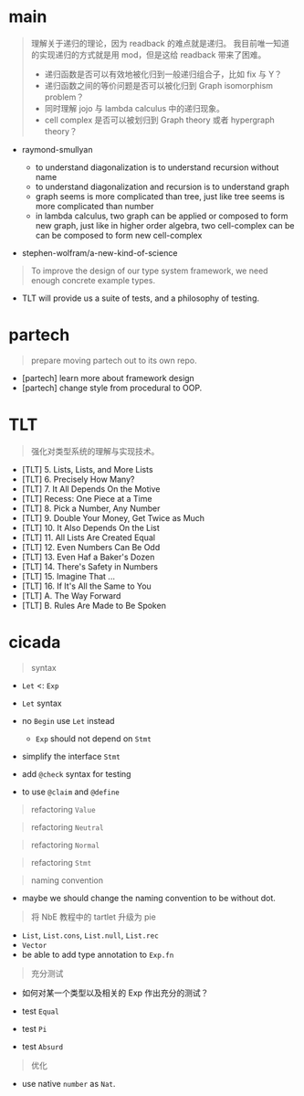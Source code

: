 # main

> 理解关于递归的理论，因为 readback 的难点就是递归。
> 我目前唯一知道的实现递归的方式就是用 mod，但是这给 readback 带来了困难。
> - 递归函数是否可以有效地被化归到一般递归组合子，比如 fix 与 Y？
> - 递归函数之间的等价问题是否可以被化归到 Graph isomorphism problem？
> - 同时理解 jojo 与 lambda calculus 中的递归现象。
> - cell complex 是否可以被划归到 Graph theory 或者 hypergraph theory？

- raymond-smullyan
  - to understand diagonalization is to understand recursion without name
  - to understand diagonalization and recursion is to understand graph
  - graph seems is more complicated than tree,
    just like tree seems is more complicated than number
  - in lambda calculus, two graph can be applied or composed to form new graph,
    just like in higher order algebra, two cell-complex can be can be composed to form new cell-complex

- stephen-wolfram/a-new-kind-of-science

> To improve the design of our type system framework,
> we need enough concrete example types.

- TLT will provide us a suite of tests, and a philosophy of testing.

# partech

> prepare moving partech out to its own repo.

- [partech] learn more about framework design
- [partech] change style from procedural to OOP.

# TLT

> 强化对类型系统的理解与实现技术。

- [TLT] 5. Lists, Lists, and More Lists
- [TLT] 6. Precisely How Many?
- [TLT] 7. It All Depends On the Motive
- [TLT] Recess: One Piece at a Time
- [TLT] 8. Pick a Number, Any Number
- [TLT] 9. Double Your Money, Get Twice as Much
- [TLT] 10. It Also Depends On the List
- [TLT] 11. All Lists Are Created Equal
- [TLT] 12. Even Numbers Can Be Odd
- [TLT] 13. Even Haf a Baker's Dozen
- [TLT] 14. There's Safety in Numbers
- [TLT] 15. Imagine That ...
- [TLT] 16. If It's All the Same to You
- [TLT] A. The Way Forward
- [TLT] B. Rules Are Made to Be Spoken

# cicada

> syntax

- `Let` <: `Exp`
- `Let` syntax

- no `Begin` use `Let` instead
  - `Exp` should not depend on `Stmt`

- simplify the interface `Stmt`

- add `@check` syntax for testing

- to use `@claim` and `@define`

> refactoring `Value`

> refactoring `Neutral`

> refactoring `Normal`

> refactoring `Stmt`

> naming convention

- maybe we should change the naming convention to be without dot.

> 将 NbE 教程中的 tartlet 升级为 pie

- `List`, `List.cons`, `List.null`, `List.rec`
- `Vector`
- be able to add type annotation to `Exp.fn`

> 充分测试

- 如何对某一个类型以及相关的 Exp 作出充分的测试？

- test `Equal`
- test `Pi`
- test `Absurd`

> 优化

- use native `number` as `Nat`.
